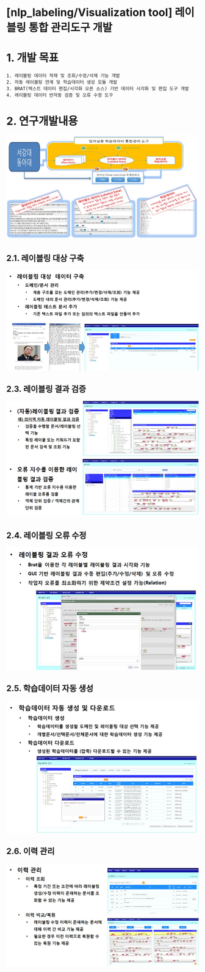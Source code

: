 [nlp_labeling/Visualization tool] 레이블링 통합 관리도구 개발
======================
 # 1. 개발 목표

	1. 레이블링 데이터 적재 및 조회/수정/삭제 기능 개발
	2. 자동 레이블링 연계 및 학습데이터 생성 모듈 개발
	3. BRAT(텍스트 데이터 편집/시각화 오픈 소스) 기반 데이터 시각화 및 편집 도구 개발
	4. 레이블링 데이터 반자동 검증 및 오류 수정 도구

# 2. 연구개발내용

![연구개발내용](./images/manage.jpg)

## 2.1. 레이블링 대상 구축

![레이블링대상구축](./images/manage1.jpg)
	
## 2.3. 레이블링 결과 검증

![레이블링결과검증](./images/manage3.jpg)
		
## 2.4. 레이블링 오류 수정

![레이블링오류수정](./images/manage4.jpg)
	
## 2.5. 학습데이터 자동 생성

![학습데이터자동생성](./images/manage5.jpg)
	
## 2.6. 이력 관리

![이력관리](./images/manage6.jpg)